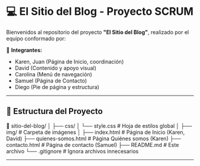 # 💻 El Sitio del Blog - Proyecto SCRUM

Bienvenidos al repositorio del proyecto **"El Sitio del Blog"**, realizado por el equipo conformado por:

👥 **Integrantes:**
- Karen, Juan (Página de Inicio, coordinación)
- David (Contenido y apoyo visual)
- Carolina (Menú de navegación)
- Samuel (Página de Contacto)
- Diego (Pie de página y estructura)

---

## 📁 Estructura del Proyecto

📁 sitio-del-blog/
│
├── css/
│ └── style.css # Hoja de estilos global
│
├── img/ # Carpeta de imágenes
│
├── index.html # Página de Inicio (Karen, David)
├── quienes-somos.html # Página Quiénes somos (Karen)
├── contacto.html # Página de contacto (Samuel)
├── README.md # Este archivo
└── .gitignore # Ignora archivos innecesarios


---

